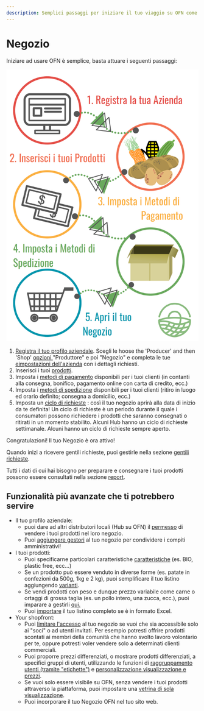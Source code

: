 ```yaml
---
description: Semplici passaggi per iniziare il tuo viaggio su OFN come NEGOZIO
---
```


# Negozio

Iniziare ad usare OFN è semplice, basta attuare i seguenti passaggi:

![](../.gitbook/assets/quick-set-up-in-5-steps-draft_ita.png)

1. [Registra il tuo profilo aziendale](../basic-features/register-and-create-your-profile.md).  Scegli le hoose the 'Producer' and then 'Shop' [opzioni ](../basic-features/enterprise-profile/package-types.md)"Produttore" e poi "Negozio" e completa le tue [eimpostazioni dell'azienda](../basic-features/enterprise-profile/enterprise-settings.md) con i dettagli richiesti.
2. Inserisci i tuoi [prodotti](../basic-features/products-1/products.md).
3. Imposta i [metodi di pagamento](../basic-features/shopfront/payment-methods.md) disponibili per i tuoi clienti \(in contanti alla consegna, bonifico, pagamento online con carta di credito, ecc.\)
4. Imposta i [metodi di spedizione](../basic-features/shopfront/shipping-methods.md) disponibili per i tuoi clienti \(ritiro in luogo ed orario definito; consegna a domicilio, ecc.\) 
5. Imposta un [ciclo di richieste](../basic-features/shopfront/order-cycle/order-cycles-for-hubs.md) : così il tuo negozio aprirà alla data di inizio da te definita! Un ciclo di richieste è un periodo durante il quale i consumatori possono richiedere i prodotti che saranno consegnati o ritirati in un momento stabilito. Alcuni Hub hanno un ciclo di richieste settimanale. Alcuni hanno un ciclo di richieste sempre aperto.

Congratulazioni!  Il tuo Negozio è ora attivo!

Quando inizi a ricevere gentili richieste, puoi gestirle nella sezione [gentili richieste](../basic-features/orders/).  

Tutti i dati di cui hai bisogno per preparare e consegnare i tuoi prodotti possono essere consultati nella sezione [report](../basic-features/reports.md).

## Funzionalità più avanzate che ti potrebbero servire

* Il tuo profilo aziendale:
  * puoi dare ad altri distributori locali \(Hub su OFN\) il [permesso](https://app.gitbook.com/@ofn-user-guide/s/ofn-user-guide-master/~/drafts/-MKd_GWgfVlIQ0N0w1PF/v/it/basic-features/enterprise-profile/create-or-connect-with-your-supplying-producers/@merged) di vendere i tuoi prodotti nel loro negozio.
  * Puoi [aggiungere gestori](../basic-features/enterprise-profile/transfer-ownership.md) al tuo negozio per condividere i compiti amministrativi!
* I tuoi prodotti: 
  * Puoi specificarne particolari caratteristiche [caratteristiche](../basic-features/products-1/product-properties.md) \(es. BIO, plastic free, ecc...\)
  * Se un prodotto può essere venduto in diverse forme \(es. patate in confezioni da 500g, 1kg e 2 kg\), puoi semplificare il tuo listino aggiungendo [varianti](../basic-features/products-1/product-variants.md).
  * Se vendi prodotti con peso e dunque prezzo variabile come carne o ortaggi di grossa taglia \(es. un pollo intero, una zucca, ecc.\), puoi imparare a gestirli [qui.](../basic-features/products-1/pricing-irregular-items-kg.md)
  * Puoi [importare](../basic-features/products-1/product-and-inventory-import.md#1-import-new-products) il tuo listino completo se è in formato Excel.
* Your shopfront:
  * Puoi [limitare l'accesso](../basic-features/shopfront/private-shopfront.md) al tuo negozio se vuoi che sia accessibile solo ai "soci" o ad utenti invitati. Per esempio potresti offrire prodotti scontati ai membri della comunità che hanno svolto lavoro volontario per te, oppure potresti voler vendere solo a determinati clienti commerciali.
  * Puoi proporre prezzi differenziati, o mostrare prodotti differenziati, a specifici gruppi di utenti, utilizzando le funzioni di [raggruppamento utenti \(tramite "etichette"\)](../basic-features/shopfront/customer-management-and-conditional-displays-prices/tags-and-tag-rules.md) e [personalizzazione visualizzazione e prezzi](../basic-features/shopfront/customer-management-and-conditional-displays-prices/).
  * Se vuoi solo essere visibile su OFN, senza vendere i tuoi prodotti attraverso la piattaforma, puoi impostare una [vetrina di sola visualizzazione](../basic-features/shopfront/display-only-order-cycles.md).
  * Puoi incorporare il tuo Negozio OFN nel tuo sito web.

